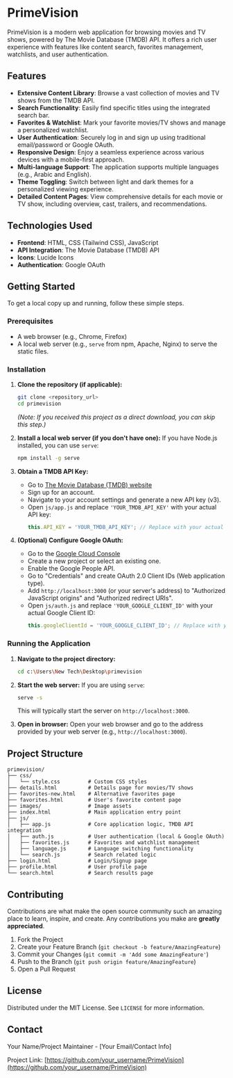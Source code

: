 # PrimeVision

PrimeVision is a modern web application for browsing movies and TV shows, powered by The Movie Database (TMDB) API. It offers a rich user experience with features like content search, favorites management, watchlists, and user authentication.

## Features

- **Extensive Content Library**: Browse a vast collection of movies and TV shows from the TMDB API.
- **Search Functionality**: Easily find specific titles using the integrated search bar.
- **Favorites & Watchlist**: Mark your favorite movies/TV shows and manage a personalized watchlist.
- **User Authentication**: Securely log in and sign up using traditional email/password or Google OAuth.
- **Responsive Design**: Enjoy a seamless experience across various devices with a mobile-first approach.
- **Multi-language Support**: The application supports multiple languages (e.g., Arabic and English).
- **Theme Toggling**: Switch between light and dark themes for a personalized viewing experience.
- **Detailed Content Pages**: View comprehensive details for each movie or TV show, including overview, cast, trailers, and recommendations.

## Technologies Used

- **Frontend**: HTML, CSS (Tailwind CSS), JavaScript
- **API Integration**: The Movie Database (TMDB) API
- **Icons**: Lucide Icons
- **Authentication**: Google OAuth

## Getting Started

To get a local copy up and running, follow these simple steps.

### Prerequisites

- A web browser (e.g., Chrome, Firefox)
- A local web server (e.g., `serve` from npm, Apache, Nginx) to serve the static files.

### Installation

1. **Clone the repository (if applicable):**
   ```bash
   git clone <repository_url>
   cd primevision
   ```
   *(Note: If you received this project as a direct download, you can skip this step.)*

2. **Install a local web server (if you don't have one):**
   If you have Node.js installed, you can use `serve`:
   ```bash
   npm install -g serve
   ```

3. **Obtain a TMDB API Key:**
   - Go to [The Movie Database (TMDB) website](https://www.themoviedb.org/)
   - Sign up for an account.
   - Navigate to your account settings and generate a new API key (v3).
   - Open `js/app.js` and replace `'YOUR_TMDB_API_KEY'` with your actual API key:
     ```javascript
     this.API_KEY = 'YOUR_TMDB_API_KEY'; // Replace with your actual TMDB API key
     ```

4. **(Optional) Configure Google OAuth:**
   - Go to the [Google Cloud Console](https://console.cloud.google.com/)
   - Create a new project or select an existing one.
   - Enable the Google People API.
   - Go to "Credentials" and create OAuth 2.0 Client IDs (Web application type).
   - Add `http://localhost:3000` (or your server's address) to "Authorized JavaScript origins" and "Authorized redirect URIs".
   - Open `js/auth.js` and replace `'YOUR_GOOGLE_CLIENT_ID'` with your actual Google Client ID:
     ```javascript
     this.googleClientId = 'YOUR_GOOGLE_CLIENT_ID'; // Replace with your actual Google Client ID
     ```

### Running the Application

1. **Navigate to the project directory:**
   ```bash
   cd c:\Users\New Tech\Desktop\primevision
   ```

2. **Start the web server:**
   If you are using `serve`:
   ```bash
   serve -s
   ```
   This will typically start the server on `http://localhost:3000`.

3. **Open in browser:**
   Open your web browser and go to the address provided by your web server (e.g., `http://localhost:3000`).

## Project Structure

```
primevision/
├── css/
│   └── style.css         # Custom CSS styles
├── details.html          # Details page for movies/TV shows
├── favorites-new.html    # Alternative favorites page
├── favorites.html        # User's favorite content page
├── images/               # Image assets
├── index.html            # Main application entry point
├── js/
│   ├── app.js            # Core application logic, TMDB API integration
│   ├── auth.js           # User authentication (local & Google OAuth)
│   ├── favorites.js      # Favorites and watchlist management
│   ├── language.js       # Language switching functionality
│   └── search.js         # Search related logic
├── login.html            # Login/Signup page
├── profile.html          # User profile page
└── search.html           # Search results page
```

## Contributing

Contributions are what make the open source community such an amazing place to learn, inspire, and create. Any contributions you make are **greatly appreciated**.

1. Fork the Project
2. Create your Feature Branch (`git checkout -b feature/AmazingFeature`)
3. Commit your Changes (`git commit -m 'Add some AmazingFeature'`)
4. Push to the Branch (`git push origin feature/AmazingFeature`)
5. Open a Pull Request

## License

Distributed under the MIT License. See `LICENSE` for more information.

## Contact

Your Name/Project Maintainer - [Your Email/Contact Info]

Project Link: [https://github.com/your_username/PrimeVision](https://github.com/your_username/PrimeVision)
